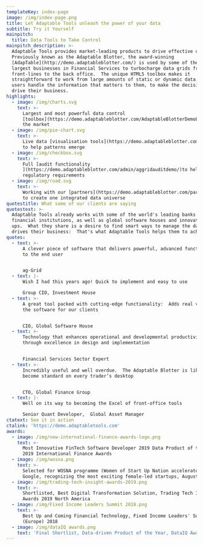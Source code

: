 ```yaml
---
templateKey: index-page
image: /img/index-page.png
title: Let Adaptable Tools unleash the power of your data
subtitle: Try it Yourself
mainpitch:
  title: Data Tools to Take Control
mainpitch_description: >-
  Adaptable Tools provides market-leading products to drive effective data use. 
  Previously known as the Adaptable Blotter, the award-winning
  [AdapTable](http://demo.adaptableblotter.com/) is used by some of the world's
  largest businesses in Financial Services to turbocharge data grids from the
  front-lines to the back office.  The unique HTML5 toolbox makes it
  straightforward to work from large amounts of static or dynamic data, helping
  users handle the information that matters to them, to make the decisions that
  drive their business.
highlights:
  - image: /img/charts.svg
    text: >-
      Largest and most powerful data control
      [toolbox](https://demo.adaptableblotter.com/AdaptableBlotterDemoList/) in
      the market
  - image: /img/pie-chart.svg
    text: >-
      Live data [visualisation tools](https://demo.adaptableblotter.com/charts/)
      to help patterns emerge
  - image: /img/checkbox.svg
    text: >-
      Full [audit functionality
      ](https://demo.adaptableblotter.com/admin/aggridauditdemo/)to help meet
      regulatory requirements
  - image: /img/road.svg
    text: >-
      Working with our [partners](https://demo.adaptableblotter.com/partners/)
      to create one integrated data universe
quotestitle: What some of our clients are saying
quotestext: >-
  Adaptable Tools already works with some of the world's leading banks and
  financial institutions, as well as global software houses and innovative start
  ups.  What they share is a desire to find smart ways to manage the data that
  drives their business:  That's what Adaptable Tools helps them to achieve.
quotes:
  - text: >-
      A clever piece of software that delivers powerful, advanced functionality
      to the end user


      ag-Grid
  - text: |-
      Wish I had this years ago! Quick to implement and easy to use

      Group CIO, Investment House
  - text: >-
      A great tool packed with cutting-edge functionality:  Adds real value to
      the software for our clients


      CIO, Global Software House
  - text: >-
      Technology that enhances operational and developmental productivity
      through excellence in design and implementation


      Financial Services Sector Expert
  - text: >-
      Incredibly useful and well overdue.  The Adaptable Blotter is likely to
      become standard on every trader’s desktop


      CTO, Global Finance Group
  - text: |-
      Well on its way to becoming the Excel of front-office tools

      Senior Quant Developer,  Global Asset Manager
ctatext: See it in action
ctalink: 'https://demo.adaptabletools.com'
awards:
  - image: /img/new-international-finance-awards-logo.png
    text: >-
      Most Innovative FinTech Software Developer 2019 Data Product of the Year,
      2019 International Finance Awards
  - image: /img/wosna.png
    text: >-
      Selected for WOSNA programme (Women of Start Up Nation accelerator) at
      Google, recognizing the most exciting female-led startups, August 2019
  - image: /img/trading-tech-insight-awards-2019.png
    text: >-
      Shortlisted, Best Digital Transformation Solution, Trading Tech Insight
      Awards 2019 North America
  - image: /img/Fixed Income Leaders Summit 2018.png
    text: >-
      Best Up and Coming Financial Technology, Fixed Income Leaders' Summit
      (Europe) 2018
  - image: /img/dataIQ awards.png
    text: 'Final Shortlist, Data-driven Product of the Year, DataIQ Awards 2019'
---
```


